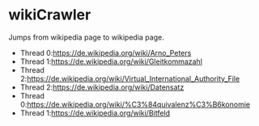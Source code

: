 # wikiCrawler

Jumps from wikipedia page to wikipedia page.

* Thread 0:https://de.wikipedia.org/wiki/Arno_Peters
* Thread 1:https://de.wikipedia.org/wiki/Gleitkommazahl
* Thread 2:https://de.wikipedia.org/wiki/Virtual_International_Authority_File
* Thread 2:https://de.wikipedia.org/wiki/Datensatz
* Thread 0:https://de.wikipedia.org/wiki/%C3%84quivalenz%C3%B6konomie
* Thread 1:https://de.wikipedia.org/wiki/Bitfeld
